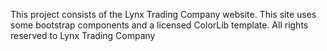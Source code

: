 This project consists of the Lynx Trading Company website. 
This site uses some bootstrap components and a licensed ColorLib template.
All rights reserved to Lynx Trading Company
